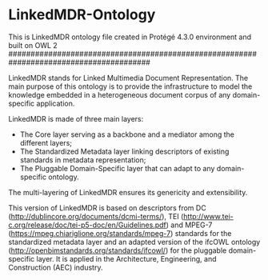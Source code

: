 # LinkedMDR-Ontology
This is LinkedMDR ontology file created in Protégé 4.3.0 environment and built on OWL 2
########################################################################################

LinkedMDR stands for Linked Multimedia Document Representation.
The main purpose of this ontology is to provide the infrastructure to model the knowledge embedded in a heterogeneous document corpus of any domain-specific application. 

LinkedMDR is made of three main layers:
- The Core layer serving as a backbone and a mediator among the different layers;
- The Standardized Metadata layer linking descriptors of existing standards in metadata representation;
- The Pluggable Domain-Specific layer that can adapt to any domain-specific ontology.

The multi-layering of LinkedMDR ensures its genericity and extensibility.

This version of LinkedMDR is based on descriptors from DC (http://dublincore.org/documents/dcmi-terms/), TEI (http://www.tei-c.org/release/doc/tei-p5-doc/en/Guidelines.pdf) and MPEG-7 (https://mpeg.chiariglione.org/standards/mpeg-7) standards for the standardized metadata layer and an adapted version of the ifcOWL ontology (http://openbimstandards.org/standards/ifcowl/) for the pluggable domain-specific layer.
It is applied in the Architecture, Engineering, and Construction (AEC) industry.
